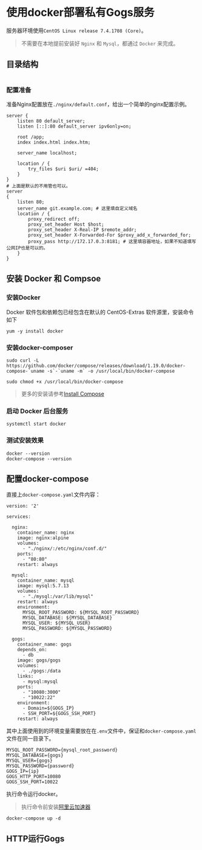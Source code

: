 # 使用docker部署私有Gogs服务

服务器环境使用`CentOS Linux release 7.4.1708 (Core)`。

> 不需要在本地提前安装好 `Nginx` 和 `Mysql`，都通过 `Docker` 来完成。


## 目录结构

```

```

### 配置准备


准备Nginx配置放在`./nginx/default.conf`，给出一个简单的nginx配置示例。

```
server {
    listen 80 default_server;
    listen [::]:80 default_server ipv6only=on;

    root /app;
    index index.html index.htm;

    server_name localhost;

    location / {
        try_files $uri $uri/ =404;
    }
}
# 上面是默认的不用管也可以。
server
{
    listen 80;
    server_name git.example.com; # 这里填自定义域名
    location / {
        proxy_redirect off;
        proxy_set_header Host $host;
        proxy_set_header X-Real-IP $remote_addr;
        proxy_set_header X-Forwarded-For $proxy_add_x_forwarded_for;
        proxy_pass http://172.17.0.3:8181; # 这里填容器地址，如果不知道填写公网IP也是可以的。
    }
}
```


## 安装 Docker 和 Compsoe

### 安装Docker

Docker 软件包和依赖包已经包含在默认的 CentOS-Extras 软件源里，安装命令如下

```
yum -y install docker
```

### 安装docker-composer

```
sudo curl -L https://github.com/docker/compose/releases/download/1.19.0/docker-compose-`uname -s`-`uname -m` -o /usr/local/bin/docker-compose

sudo chmod +x /usr/local/bin/docker-compose
```

> 更多的安装请参考[Install Compose](https://docs.docker.com/compose/install/#install-compose)

### 启动 Docker 后台服务

```
systemctl start docker
```

### 测试安装效果

```
docker --version
docker-compose --version
```


## 配置docker-compose

直接上`docker-compose.yaml`文件内容：

```
version: '2'

services:

  nginx:
    container_name: nginx
    image: nginx:alpine
    volumes:
      - "./nginx/:/etc/nginx/conf.d/"
    ports:
      - "80:80"
    restart: always

  mysql:
    container_name: mysql
    image: mysql:5.7.13
    volumes:
      - "./mysql:/var/lib/mysql"
    restart: always
    environment:
      MYSQL_ROOT_PASSWORD: ${MYSQL_ROOT_PASSWORD}
      MYSQL_DATABASE: ${MYSQL_DATABASE}
      MYSQL_USER: ${MYSQL_USER}
      MYSQL_PASSWORD: ${MYSQL_PASSWORD}

  gogs:
    container_name: gogs
    depends_on:
      - db
    image: gogs/gogs
    volumes:
      - ./gogs:/data
    links:
      - mysql:mysql
    ports:
      - "10080:3000"
      - "10022:22"
    environment:
      - Domain=${GOGS_IP}
      - SSH_PORT=${GOGS_SSH_PORT}
    restart: always
```

其中上面使用到的环境变量需要放在在`.env`文件中，保证和`docker-compose.yaml`文件在同一目录下。

```
MYSQL_ROOT_PASSWORD={mysql_root_password}
MYSQL_DATABASE={gogs}
MYSQL_USER={gogs}
MYSQL_PASSWORD={password}
GOGS_IP={ip}
GOGS_HTTP_PORT=10080
GOGS_SSH_PORT=10022
```

执行命令运行docker。

> 执行命令前安装[阿里云加速器](https://cr.console.aliyun.com/?spm=5176.100239.blogcont57268.20.ik4KA5#/accelerator)
```
docker-compose up -d
```


## HTTP运行Gogs
